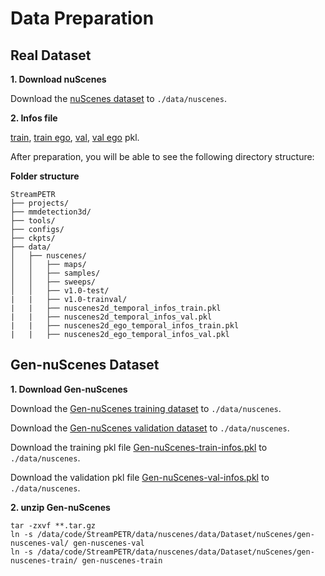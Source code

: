 # Data Preparation

## Real Dataset
**1. Download nuScenes**

Download the [nuScenes dataset](https://www.nuscenes.org/download) to `./data/nuscenes`.

**2. Infos file**

[train](https://github.com/exiawsh/storage/releases/download/v1.0/nuscenes2d_temporal_infos_train.pkl), [train ego](https://huggingface.co/datasets/orangewen/Gen-nuScenes/resolve/main/nuscenes2d_ego_temporal_infos_train.pkl?download=true), [val](https://github.com/exiawsh/storage/releases/download/v1.0/nuscenes2d_temporal_infos_val.pkl), [val ego](https://huggingface.co/datasets/orangewen/Gen-nuScenes/resolve/main/nuscenes2d_ego_temporal_infos_val.pkl?download=true) pkl.


After preparation, you will be able to see the following directory structure:  

**Folder structure**
```
StreamPETR
├── projects/
├── mmdetection3d/
├── tools/
├── configs/
├── ckpts/
├── data/
│   ├── nuscenes/
│   │   ├── maps/
│   │   ├── samples/
│   │   ├── sweeps/
│   │   ├── v1.0-test/
|   |   ├── v1.0-trainval/
|   |   ├── nuscenes2d_temporal_infos_train.pkl
|   |   ├── nuscenes2d_temporal_infos_val.pkl
|   |   ├── nuscenes2d_ego_temporal_infos_train.pkl
|   |   ├── nuscenes2d_ego_temporal_infos_val.pkl
```
## Gen-nuScenes Dataset
**1. Download Gen-nuScenes**

Download the [Gen-nuScenes training dataset](https://huggingface.co/datasets/orangewen/Gen-nuScenes/resolve/main/gen-nuscenes-train.tar.gz?download=true) to `./data/nuscenes`.

Download the [Gen-nuScenes validation dataset](https://huggingface.co/datasets/orangewen/Gen-nuScenes/resolve/main/gen-nuscenes-val.tar.gz?download=true) to `./data/nuscenes`.

Download the training pkl file [Gen-nuScenes-train-infos.pkl](https://huggingface.co/datasets/orangewen/Gen-nuScenes/resolve/main/gen-nuscenes-train-infos.pkl?download=true) to `./data/nuscenes`.

Download the validation pkl file [Gen-nuScenes-val-infos.pkl](https://huggingface.co/datasets/orangewen/Gen-nuScenes/resolve/main/gen-nuscenes-val-infos.pkl?download=true) to `./data/nuscenes`.

**2. unzip Gen-nuScenes**
```shell
tar -zxvf **.tar.gz
ln -s /data/code/StreamPETR/data/nuscenes/data/Dataset/nuScenes/gen-nuscenes-val/ gen-nuscenes-val
ln -s /data/code/StreamPETR/data/nuscenes/data/Dataset/nuScenes/gen-nuscenes-train/ gen-nuscenes-train
```
